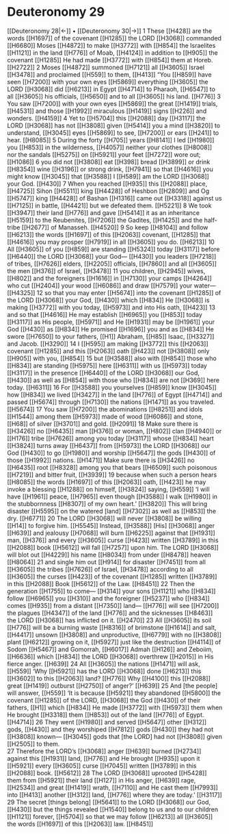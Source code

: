 # Deuteronomy 29
[[Deuteronomy 28|←]] • [[Deuteronomy 30|→]]
1 These [[H428]] are the words [[H1697]] of the covenant [[H1285]] the LORD [[H3068]] commanded [[H6680]] Moses [[H4872]] to make [[H3772]] with [[H854]] the Israelites [[H1121]] in the land [[H776]] of Moab, [[H4124]] in addition to [[H905]] the covenant [[H1285]] He had made [[H3772]] with [[H854]] them at Horeb. [[H2722]] 
2 Moses [[H4872]] summoned [[H7121]] all [[H3605]] Israel [[H3478]] and proclaimed [[H559]] to them, [[H413]] “You [[H859]] have seen [[H7200]] with your own eyes [[H5869]] everything [[H3605]] the LORD [[H3068]] did [[H6213]] in Egypt [[H4714]] to Pharaoh, [[H6547]] to all [[H3605]] his officials, [[H5650]] and to all [[H3605]] his land. [[H776]] 
3 You saw [[H7200]] with your own eyes [[H5869]] the great [[H1419]] trials, [[H4531]] and those [[H1992]] miraculous [[H1419]] signs [[H226]] and wonders. [[H4159]] 
4 Yet to [[H5704]] this [[H2088]] day [[H3117]] the LORD [[H3068]] has not [[H3808]] given [[H5414]] you a mind [[H3820]] to understand, [[H3045]] eyes [[H5869]] to see, [[H7200]] or ears [[H241]] to hear. [[H8085]] 
5 During the forty [[H705]] years [[H8141]] I led [[H1980]] you [[H853]] in the wilderness, [[H4057]] neither your clothes [[H8008]] nor the sandals [[H5275]] on [[H5921]] your feet [[H7272]] wore out; [[H1086]] 
6 you did not [[H3808]] eat [[H398]] bread [[H3899]] or drink [[H8354]] wine [[H3196]] or strong drink, [[H7941]] so that [[H4616]] you might know [[H3045]] that [[H3588]] I [[H589]] am the LORD [[H3068]] your God. [[H430]] 
7 When you reached [[H935]] this [[H2088]] place, [[H4725]] Sihon [[H5511]] king [[H4428]] of Heshbon [[H2809]] and Og [[H5747]] king [[H4428]] of Bashan [[H1316]] came out [[H3318]] against us [[H7125]] in battle, [[H4421]] but we defeated them. [[H5221]] 
8 We took [[H3947]] their land [[H776]] and gave [[H5414]] it as an inheritance [[H5159]] to the Reubenites, [[H7206]] the Gadites, [[H1425]] and the half-tribe [[H2677]] of Manasseh. [[H4520]] 
9 So keep [[H8104]] and follow [[H6213]] the words [[H1697]] of this [[H2063]] covenant, [[H1285]] that [[H4616]] you may prosper [[H7919]] in all [[H3605]] you do. [[H6213]] 
10 All [[H3605]] of you [[H859]] are standing [[H5324]] today [[H3117]] before [[H6440]] the LORD [[H3068]] your God— [[H430]] you leaders [[H7218]] of tribes, [[H7626]] elders, [[H2205]] officials, [[H7860]] and all [[H3605]] the men [[H376]] of Israel, [[H3478]] 
11 you children, [[H2945]] wives, [[H802]] and the foreigners [[H1616]] in [[H7130]] your camps [[H4264]] who cut [[H2404]] your wood [[H6086]] and draw [[H7579]] your water— [[H4325]] 
12 so that you may enter [[H5674]] into the covenant [[H1285]] of the LORD [[H3068]] your God, [[H430]] which [[H834]] He [[H3068]] is making [[H3772]] with you today, [[H5973]] and into His oath, [[H423]] 
13 and so that [[H4616]] He may establish [[H6965]] you [[H853]] today [[H3117]] as His people, [[H5971]] and He [[H1931]] may be [[H1961]] your God [[H430]] as [[H834]] He promised [[H1696]] you  and as [[H834]] He swore [[H7650]] to your fathers, [[H1]] Abraham, [[H85]] Isaac, [[H3327]] and Jacob. [[H3290]] 
14 I [[H595]] am making [[H3772]] this [[H2063]] covenant [[H1285]] and this [[H2063]] oath [[H423]] not [[H3808]] only [[H905]] with you, [[H854]] 
15 but [[H3588]] also with [[H854]] those who [[H834]] are standing [[H5975]] here [[H6311]] with us [[H5973]] today [[H3117]] in the presence [[H6440]] of the LORD [[H3068]] our God, [[H430]] as well as [[H854]] with those who [[H834]] are not [[H369]] here today. [[H6311]] 
16 For [[H3588]] you yourselves [[H859]] know [[H3045]] how [[H834]] we lived [[H3427]] in the land [[H776]] of Egypt [[H4714]] and passed [[H5674]] through [[H7130]] the nations [[H1471]] as you traveled. [[H5674]] 
17 You saw [[H7200]] the abominations [[H8251]] and idols [[H1544]] among them [[H5973]] made of wood [[H6086]] and stone, [[H68]] of silver [[H3701]] and gold. [[H2091]] 
18 Make sure there is [[H3426]] no [[H6435]] man [[H376]] or woman, [[H802]] clan [[H4940]] or [[H176]] tribe [[H7626]] among you  today [[H3117]] whose [[H834]] heart [[H3824]] turns away [[H6437]] from [[H5973]] the LORD [[H3068]] our God [[H430]] to go [[H1980]] and worship [[H5647]] the gods [[H430]] of those [[H1992]] nations. [[H1471]] Make sure there is [[H3426]] no [[H6435]] root [[H8328]] among you  that bears [[H6509]] such poisonous [[H7219]] and bitter fruit, [[H3939]] 
19 because when such a person hears [[H8085]] the words [[H1697]] of this [[H2063]] oath, [[H423]] he may invoke a blessing [[H1288]] on himself, [[H3824]] saying, [[H559]] ‘I will have [[H1961]] peace, [[H7965]] even though [[H3588]] I walk [[H1980]] in the stubbornness [[H8307]] of my own heart.’ [[H3820]] This will bring disaster [[H5595]] on the watered [land] [[H7302]] as well as [[H853]] the dry. [[H6771]] 
20 The LORD [[H3068]] will never [[H3808]] be willing [[H14]] to forgive him. [[H5545]] Instead, [[H3588]] [His] [[H3068]] anger [[H639]] and jealousy [[H7068]] will burn [[H6225]] against that [[H1931]] man, [[H376]] and every [[H3605]] curse [[H423]] written [[H3789]] in this [[H2088]] book [[H5612]] will fall [[H7257]] upon him.  The LORD [[H3068]] will blot out [[H4229]] his name [[H8034]] from under [[H8478]] heaven [[H8064]] 
21 and single him out [[H914]] for disaster [[H7451]] from all [[H3605]] the tribes [[H7626]] of Israel, [[H3478]] according to all [[H3605]] the curses [[H423]] of the covenant [[H1285]] written [[H3789]] in this [[H2088]] Book [[H5612]] of the Law. [[H8451]] 
22 Then the generation [[H1755]] to come— [[H314]] your sons [[H1121]] who [[H834]] follow [[H6965]] you [[H310]] and the foreigner [[H5237]] who [[H834]] comes [[H935]] from a distant [[H7350]] land— [[H776]] will see [[H7200]] the plagues [[H4347]] of the land [[H776]] and the sicknesses [[H8463]] the LORD [[H3068]] has inflicted on it. [[H2470]] 
23 All [[H3605]] its soil [[H776]] will be a burning waste [[H8316]] of brimstone [[H1614]] and salt, [[H4417]] unsown [[H3808]] and unproductive, [[H6779]] with no [[H3808]] plant [[H6212]] growing on it, [[H5927]] just like the destruction [[H4114]] of Sodom [[H5467]] and Gomorrah, [[H6017]] Admah [[H126]] and Zeboiim, [[H6636]] which [[H834]] the LORD [[H3068]] overthrew [[H2015]] in His fierce anger. [[H639]] 
24 All [[H3605]] the nations [[H1471]] will ask, [[H559]] ‘Why [[H5921]] has the LORD [[H3068]] done [[H6213]] this [[H3602]] to this [[H2063]] land? [[H776]] Why [[H4100]] this [[H2088]] great [[H1419]] outburst [[H2750]] of anger?’ [[H639]] 
25 And [the people] will answer, [[H559]] ‘It is because [[H5921]] they abandoned [[H5800]] the covenant [[H1285]] of the LORD, [[H3068]] the God [[H430]] of their fathers, [[H1]] which [[H834]] He made [[H3772]] with [[H5973]] them when He brought [[H3318]] them [[H853]] out of the land [[H776]] of Egypt. [[H4714]] 
26 They went [[H1980]] and served [[H5647]] other [[H312]] gods, [[H430]] and they worshiped [[H7812]] gods [[H430]] they had not [[H3808]] known— [[H3045]] gods that [the LORD] had not [[H3808]] given [[H2505]] to them.  
27 Therefore the LORD’s [[H3068]] anger [[H639]] burned [[H2734]] against this [[H1931]] land, [[H776]] and He brought [[H935]] upon it [[H5921]] every [[H3605]] curse [[H7045]] written [[H3789]] in this [[H2088]] book. [[H5612]] 
28 The LORD [[H3068]] uprooted [[H5428]] them from [[H5921]] their land [[H127]] in His anger, [[H639]] rage, [[H2534]] and great [[H1419]] wrath, [[H7110]] and He cast them [[H7993]] into [[H413]] another [[H312]] land, [[H776]] where they are today.’ [[H3117]] 
29 The secret [things belong] [[H5641]] to the LORD [[H3068]] our God, [[H430]] but the things revealed [[H1540]] belong to us  and to our children [[H1121]] forever, [[H5704]] so that we may follow [[H6213]] all [[H3605]] the words [[H1697]] of this [[H2063]] law. [[H8451]] 
